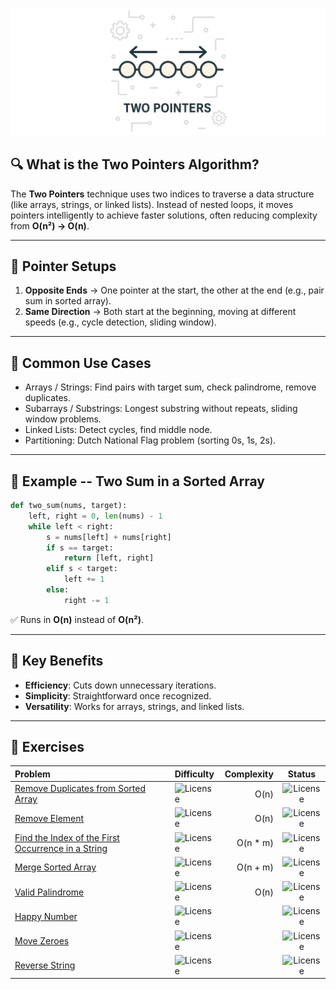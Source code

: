 ![Two pointers](docs/assets/two-pointers.png)

## 🔍 What is the Two Pointers Algorithm?
The **Two Pointers** technique uses two indices to traverse a data
structure (like arrays, strings, or linked lists). Instead of nested
loops, it moves pointers intelligently to achieve faster solutions,
often reducing complexity from **O(n²) → O(n)**.

------------------------------------------------------------------------

## 🎯 Pointer Setups

1.  **Opposite Ends** → One pointer at the start, the other at the end
    (e.g., pair sum in sorted array).
2.  **Same Direction** → Both start at the beginning, moving at
    different speeds (e.g., cycle detection, sliding window).

------------------------------------------------------------------------

## 📌 Common Use Cases

-   Arrays / Strings: Find pairs with target sum, check palindrome,
    remove duplicates.
-   Subarrays / Substrings: Longest substring without repeats, sliding
    window problems.
-   Linked Lists: Detect cycles, find middle node.
-   Partitioning: Dutch National Flag problem (sorting 0s, 1s, 2s).

------------------------------------------------------------------------

## 🧩 Example -- Two Sum in a Sorted Array

``` python
def two_sum(nums, target):
    left, right = 0, len(nums) - 1
    while left < right:
        s = nums[left] + nums[right]
        if s == target:
            return [left, right]
        elif s < target:
            left += 1
        else:
            right -= 1
```

✅ Runs in **O(n)** instead of **O(n²)**.

------------------------------------------------------------------------

## 🚀 Key Benefits

-   **Efficiency**: Cuts down unnecessary iterations.
-   **Simplicity**: Straightforward once recognized.
-   **Versatility**: Works for arrays, strings, and linked lists.

------------------------------------------------------------------------

## 💪 Exercises

| Problem                                                                                                                                                                                        | Difficulty                                              | Complexity |                         Status                          |
|:-----------------------------------------------------------------------------------------------------------------------------------------------------------------------------------------------|:--------------------------------------------------------|-----------:|:-------------------------------------------------------:|
| [Remove Duplicates from Sorted Array](https://leetcode.com/problems/remove-duplicates-from-sorted-array)                                                                                       | ![License](https://img.shields.io/badge/Easy-greenblue) |       O(n) | ![License](https://img.shields.io/badge/Done-greenblue) |
| [Remove Element](https://leetcode.com/problems/remove-element/description/?envType=problem-list-v2&envId=two-pointers)                                                                         | ![License](https://img.shields.io/badge/Easy-greenblue) |       O(n) | ![License](https://img.shields.io/badge/Done-greenblue) |
| [Find the Index of the First Occurrence in a String](https://leetcode.com/problems/find-the-index-of-the-first-occurrence-in-a-string/description/?envType=problem-list-v2&envId=two-pointers) | ![License](https://img.shields.io/badge/Easy-greenblue) |   O(n * m) |   ![License](https://img.shields.io/badge/Todo-gray)    |
| [Merge Sorted Array](https://leetcode.com/problems/merge-sorted-array/description/?envType=problem-list-v2&envId=two-pointers)                                                                 | ![License](https://img.shields.io/badge/Easy-greenblue) |   O(n + m) |   ![License](https://img.shields.io/badge/Todo-gray)    |
| [Valid Palindrome](https://leetcode.com/problems/valid-palindrome/description/?envType=problem-list-v2&envId=two-pointers)                                                                     | ![License](https://img.shields.io/badge/Easy-greenblue) |       O(n) |   ![License](https://img.shields.io/badge/Todo-gray)    |
| [Happy Number](https://leetcode.com/problems/happy-number/description/?envType=problem-list-v2&envId=two-pointers)                                                                             | ![License](https://img.shields.io/badge/Easy-greenblue) |            |   ![License](https://img.shields.io/badge/Todo-gray)    |
| [Move Zeroes](https://leetcode.com/problems/move-zeroes/description/?envType=problem-list-v2&envId=two-pointers)                                                                               | ![License](https://img.shields.io/badge/Easy-greenblue) |            |   ![License](https://img.shields.io/badge/Todo-gray)    |
| [Reverse String](https://leetcode.com/problems/reverse-string/description/?envType=problem-list-v2&envId=two-pointers)                                                                         | ![License](https://img.shields.io/badge/Easy-greenblue) |            |   ![License](https://img.shields.io/badge/Todo-gray)    |
